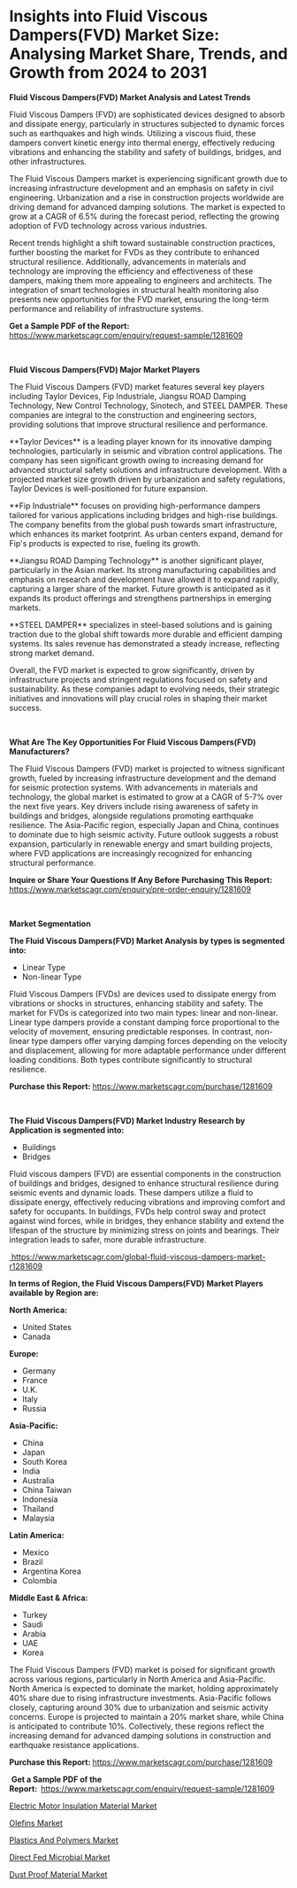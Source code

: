 <p><h1>Insights into Fluid Viscous Dampers(FVD) Market Size: Analysing Market Share, Trends, and Growth from 2024 to 2031</h1></p><p><strong>Fluid Viscous Dampers(FVD) Market Analysis and Latest Trends</strong></p>
<p><p>Fluid Viscous Dampers (FVD) are sophisticated devices designed to absorb and dissipate energy, particularly in structures subjected to dynamic forces such as earthquakes and high winds. Utilizing a viscous fluid, these dampers convert kinetic energy into thermal energy, effectively reducing vibrations and enhancing the stability and safety of buildings, bridges, and other infrastructures.</p><p>The Fluid Viscous Dampers market is experiencing significant growth due to increasing infrastructure development and an emphasis on safety in civil engineering. Urbanization and a rise in construction projects worldwide are driving demand for advanced damping solutions. The market is expected to grow at a CAGR of 6.5% during the forecast period, reflecting the growing adoption of FVD technology across various industries.</p><p>Recent trends highlight a shift toward sustainable construction practices, further boosting the market for FVDs as they contribute to enhanced structural resilience. Additionally, advancements in materials and technology are improving the efficiency and effectiveness of these dampers, making them more appealing to engineers and architects. The integration of smart technologies in structural health monitoring also presents new opportunities for the FVD market, ensuring the long-term performance and reliability of infrastructure systems.</p></p>
<p><strong>Get a Sample PDF of the Report:&nbsp;</strong> <a href="https://www.marketscagr.com/enquiry/request-sample/1281609?utm_campaign=1884&utm_medium=2&utm_source=Github&utm_content=ia&utm_term=10122024&utm_id=fluid-viscous-dampersfvd">https://www.marketscagr.com/enquiry/request-sample/1281609</a></p>
<p>&nbsp;</p>
<p><strong>Fluid Viscous Dampers(FVD) Major Market Players</strong></p>
<p><p>The Fluid Viscous Dampers (FVD) market features several key players including Taylor Devices, Fip Industriale, Jiangsu ROAD Damping Technology, New Control Technology, Sinotech, and STEEL DAMPER. These companies are integral to the construction and engineering sectors, providing solutions that improve structural resilience and performance.</p><p>**Taylor Devices** is a leading player known for its innovative damping technologies, particularly in seismic and vibration control applications. The company has seen significant growth owing to increasing demand for advanced structural safety solutions and infrastructure development. With a projected market size growth driven by urbanization and safety regulations, Taylor Devices is well-positioned for future expansion.</p><p>**Fip Industriale** focuses on providing high-performance dampers tailored for various applications including bridges and high-rise buildings. The company benefits from the global push towards smart infrastructure, which enhances its market footprint. As urban centers expand, demand for Fip's products is expected to rise, fueling its growth.</p><p>**Jiangsu ROAD Damping Technology** is another significant player, particularly in the Asian market. Its strong manufacturing capabilities and emphasis on research and development have allowed it to expand rapidly, capturing a larger share of the market. Future growth is anticipated as it expands its product offerings and strengthens partnerships in emerging markets.</p><p>**STEEL DAMPER** specializes in steel-based solutions and is gaining traction due to the global shift towards more durable and efficient damping systems. Its sales revenue has demonstrated a steady increase, reflecting strong market demand.</p><p>Overall, the FVD market is expected to grow significantly, driven by infrastructure projects and stringent regulations focused on safety and sustainability. As these companies adapt to evolving needs, their strategic initiatives and innovations will play crucial roles in shaping their market success.</p></p>
<p>&nbsp;</p>
<p><strong>What Are The Key Opportunities For Fluid Viscous Dampers(FVD) Manufacturers?</strong></p>
<p><p>The Fluid Viscous Dampers (FVD) market is projected to witness significant growth, fueled by increasing infrastructure development and the demand for seismic protection systems. With advancements in materials and technology, the global market is estimated to grow at a CAGR of 5-7% over the next five years. Key drivers include rising awareness of safety in buildings and bridges, alongside regulations promoting earthquake resilience. The Asia-Pacific region, especially Japan and China, continues to dominate due to high seismic activity. Future outlook suggests a robust expansion, particularly in renewable energy and smart building projects, where FVD applications are increasingly recognized for enhancing structural performance.</p></p>
<p><strong>Inquire or Share Your Questions If Any Before Purchasing This Report:</strong> <a href="https://www.marketscagr.com/enquiry/pre-order-enquiry/1281609?utm_campaign=1884&utm_medium=2&utm_source=Github&utm_content=ia&utm_term=10122024&utm_id=fluid-viscous-dampersfvd">https://www.marketscagr.com/enquiry/pre-order-enquiry/1281609</a></p>
<p>&nbsp;</p>
<p><strong>Market Segmentation</strong></p>
<p><strong>The Fluid Viscous Dampers(FVD) Market Analysis by types is segmented into:</strong></p>
<p><ul><li>Linear Type</li><li>Non-linear Type</li></ul></p>
<p><p>Fluid Viscous Dampers (FVDs) are devices used to dissipate energy from vibrations or shocks in structures, enhancing stability and safety. The market for FVDs is categorized into two main types: linear and non-linear. Linear type dampers provide a constant damping force proportional to the velocity of movement, ensuring predictable responses. In contrast, non-linear type dampers offer varying damping forces depending on the velocity and displacement, allowing for more adaptable performance under different loading conditions. Both types contribute significantly to structural resilience.</p></p>
<p><strong>Purchase this Report:&nbsp;</strong><a href="https://www.marketscagr.com/purchase/1281609?utm_campaign=1884&utm_medium=2&utm_source=Github&utm_content=ia&utm_term=10122024&utm_id=fluid-viscous-dampersfvd">https://www.marketscagr.com/purchase/1281609</a></p>
<p>&nbsp;</p>
<p><strong>The Fluid Viscous Dampers(FVD) Market Industry Research by Application is segmented into:</strong></p>
<p><ul><li>Buildings</li><li>Bridges</li></ul></p>
<p><p>Fluid viscous dampers (FVD) are essential components in the construction of buildings and bridges, designed to enhance structural resilience during seismic events and dynamic loads. These dampers utilize a fluid to dissipate energy, effectively reducing vibrations and improving comfort and safety for occupants. In buildings, FVDs help control sway and protect against wind forces, while in bridges, they enhance stability and extend the lifespan of the structure by minimizing stress on joints and bearings. Their integration leads to safer, more durable infrastructure.</p></p>
<p><a href="https://www.marketscagr.com/global-fluid-viscous-dampers-market-r1281609?utm_campaign=1884&utm_medium=2&utm_source=Github&utm_content=ia&utm_term=10122024&utm_id=fluid-viscous-dampersfvd">&nbsp;https://www.marketscagr.com/global-fluid-viscous-dampers-market-r1281609</a></p>
<p><strong>In terms of Region, the Fluid Viscous Dampers(FVD) Market Players available by Region are:</strong></p>
<p>
    <p> <strong> North America: </strong>
        <ul>
            <li>United States</li>
            <li>Canada</li>
        </ul>
        </p> 
    <p> <strong> Europe: </strong>
        <ul>
            <li>Germany</li>
            <li>France</li>
            <li>U.K.</li>
            <li>Italy</li>
            <li>Russia</li>
        </ul>
        </p> 
    <p> <strong> Asia-Pacific: </strong>
        <ul>
            <li>China</li>
            <li>Japan</li>
            <li>South Korea</li>
            <li>India</li>
            <li>Australia</li>
            <li>China Taiwan</li>
            <li>Indonesia</li>
            <li>Thailand</li>
            <li>Malaysia</li>
        </ul>
        </p> 
    <p> <strong> Latin America: </strong>
        <ul>
            <li>Mexico</li>
            <li>Brazil</li>
            <li>Argentina Korea</li>
            <li>Colombia</li>
        </ul>
        </p> 
    <p> <strong> Middle East & Africa: </strong>
        <ul>
            <li>Turkey</li>
            <li>Saudi</li>
            <li>Arabia</li>
            <li>UAE</li>
            <li>Korea</li>
        </ul>
    </p>
    </p>
<p><p>The Fluid Viscous Dampers (FVD) market is poised for significant growth across various regions, particularly in North America and Asia-Pacific. North America is expected to dominate the market, holding approximately 40% share due to rising infrastructure investments. Asia-Pacific follows closely, capturing around 30% due to urbanization and seismic activity concerns. Europe is projected to maintain a 20% market share, while China is anticipated to contribute 10%. Collectively, these regions reflect the increasing demand for advanced damping solutions in construction and earthquake resistance applications.</p></p>
<p><strong>Purchase this Report: </strong><a href="https://www.marketscagr.com/purchase/1281609?utm_campaign=1884&utm_medium=2&utm_source=Github&utm_content=ia&utm_term=10122024&utm_id=fluid-viscous-dampersfvd">https://www.marketscagr.com/purchase/1281609</a></p>
<p>&nbsp;<strong>Get a Sample PDF of the Report:&nbsp;&nbsp;</strong><a href="https://www.marketscagr.com/enquiry/request-sample/1281609?utm_campaign=1884&utm_medium=2&utm_source=Github&utm_content=ia&utm_term=10122024&utm_id=fluid-viscous-dampersfvd">https://www.marketscagr.com/enquiry/request-sample/1281609</a></p>
<p><strong></strong></p>
<p><p><a href="https://www.linkedin.com/pulse/electric-motor-insulation-material-market-trends-drivers-forecasted-rpy9f?utm_campaign=1884&utm_medium=2&utm_source=Github&utm_content=ia&utm_term=10122024&utm_id=fluid-viscous-dampersfvd">Electric Motor Insulation Material Market</a></p><p><a href="https://www.linkedin.com/pulse/global-olefins-market-comprehensive-analysis-size-share-xi01f?utm_campaign=1884&utm_medium=2&utm_source=Github&utm_content=ia&utm_term=10122024&utm_id=fluid-viscous-dampersfvd">Olefins Market</a></p><p><a href="https://www.linkedin.com/pulse/plastics-polymers-market-analysis-report-2024-2031-key-insights-m8k8f?utm_campaign=1884&utm_medium=2&utm_source=Github&utm_content=ia&utm_term=10122024&utm_id=fluid-viscous-dampersfvd">Plastics And Polymers Market</a></p><p><a href="https://www.linkedin.com/pulse/according-market-research-direct-fed-microbial-size-onwte?utm_campaign=1884&utm_medium=2&utm_source=Github&utm_content=ia&utm_term=10122024&utm_id=fluid-viscous-dampersfvd">Direct Fed Microbial Market</a></p><p><a href="https://www.linkedin.com/pulse/dust-proof-material-market-report-2024-2031-challenges-sales-zp2cf?utm_campaign=1884&utm_medium=2&utm_source=Github&utm_content=ia&utm_term=10122024&utm_id=fluid-viscous-dampersfvd">Dust Proof Material Market</a></p></p>